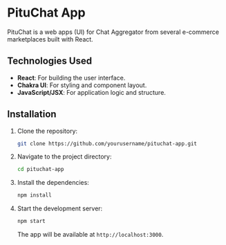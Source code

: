 # PituChat App

PituChat is a web apps (UI) for Chat Aggregator from several e-commerce marketplaces built with React.

## Technologies Used

- **React**: For building the user interface.
- **Chakra UI**: For styling and component layout.
- **JavaScript/JSX**: For application logic and structure.

## Installation

1. Clone the repository:
    ```bash
    git clone https://github.com/yourusername/pituchat-app.git
    ```

2. Navigate to the project directory:
    ```bash
    cd pituchat-app
    ```

3. Install the dependencies:
    ```bash
    npm install
    ```

4. Start the development server:
    ```bash
    npm start
    ```

    The app will be available at `http://localhost:3000`.
